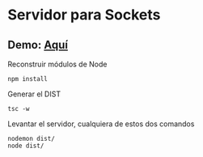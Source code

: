 # Servidor para Sockets

## Demo: [Aquí](https://angular-chat.designio.tech/chat/)

Reconstruir módulos de Node
```
npm install
```

Generar el DIST
```
tsc -w
```

Levantar el servidor, cualquiera de estos dos comandos
```
nodemon dist/
node dist/
```
